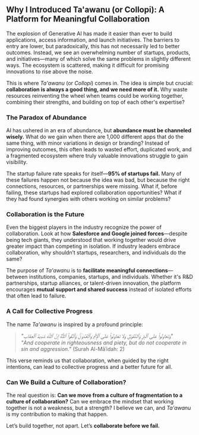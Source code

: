 ## **Why I Introduced Ta'awanu (or Collopi): A Platform for Meaningful Collaboration**  

The explosion of Generative AI has made it easier than ever to build applications, access information, and launch initiatives. The barriers to entry are lower, but paradoxically, this has not necessarily led to better outcomes. Instead, we see an overwhelming number of startups, products, and initiatives—many of which solve the same problems in slightly different ways. The ecosystem is scattered, making it difficult for promising innovations to rise above the noise.  

This is where *Ta'awanu* (or *Collopi*) comes in. The idea is simple but crucial: **collaboration is always a good thing, and we need more of it.** Why waste resources reinventing the wheel when teams could be working together, combining their strengths, and building on top of each other's expertise?  

### **The Paradox of Abundance**  
AI has ushered in an era of abundance, but **abundance must be channeled wisely.** What do we gain when there are 1,000 different apps that do the same thing, with minor variations in design or branding? Instead of improving outcomes, this often leads to wasted effort, duplicated work, and a fragmented ecosystem where truly valuable innovations struggle to gain visibility.  

The startup failure rate speaks for itself—**95% of startups fail.** Many of these failures happen not because the idea was bad, but because the right connections, resources, or partnerships were missing. What if, before failing, these startups had explored collaboration opportunities? What if they had found synergies with others working on similar problems?  

### **Collaboration is the Future**  
Even the biggest players in the industry recognize the power of collaboration. Look at how **Salesforce and Google joined forces**—despite being tech giants, they understood that working together would drive greater impact than competing in isolation. If industry leaders embrace collaboration, why shouldn’t startups, researchers, and individuals do the same?  

The purpose of *Ta'awanu* is to **facilitate meaningful connections**—between institutions, companies, startups, and individuals. Whether it's R&D partnerships, startup alliances, or talent-driven innovation, the platform encourages **mutual support and shared success** instead of isolated efforts that often lead to failure.  

### **A Call for Collective Progress**  
The name *Ta'awanu* is inspired by a profound principle:  
> *"وَتَعَاوَنُوا۟ عَلَى ٱلۡبِرِّ وَٱلتَّقۡوَىٰۖ وَلَا تَعَاوَنُوا۟ عَلَى ٱلۡإِثۡمِ وَٱلۡعُدۡوَ ٰ⁠نِۚ وَٱتَّقُوا۟ ٱللَّهَۖ إِنَّ ٱللَّهَ شَدِیدُ ٱلۡعِقَابِ"*  
> *"And cooperate in righteousness and piety, but do not cooperate in sin and aggression."* (Surah Al-Māʾidah: 2)  

This verse reminds us that collaboration, when guided by the right intentions, can lead to collective progress and a better future for all.  

### **Can We Build a Culture of Collaboration?**  
The real question is: **Can we move from a culture of fragmentation to a culture of collaboration?** Can we embrace the mindset that working together is not a weakness, but a strength? I believe we can, and *Ta'awanu* is my contribution to making that happen.  

Let’s build together, not apart. Let’s **collaborate before we fail.**